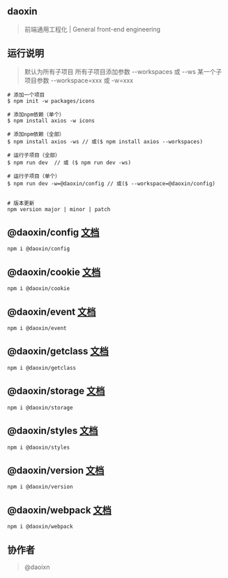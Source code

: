 ## daoxin

> 前端通用工程化 | General front-end engineering

## 运行说明

> 默认为所有子项目
> 所有子项目添加参数 --workspaces 或 --ws
> 某一个子项目参数 --workspace=xxx 或 -w=xxx

```
# 添加一个项目
$ npm init -w packages/icons

# 添加npm依赖（单个）
$ npm install axios -w icons

# 添加npm依赖（全部）
$ npm install axios -ws // 或($ npm install axios --workspaces)

# 运行子项目（全部）
$ npm run dev  // 或 ($ npm run dev -ws)

# 运行子项目（单个）
$ npm run dev -w=@daoxin/config // 或($ --workspace=@daoxin/config)


# 版本更新
npm version major | minor | patch
```

## @daoxin/config [文档](https://dao-projects.github.io/daoxin/packages/config/)
```
npm i @daoxin/config
```

## @daoxin/cookie [文档](https://dao-projects.github.io/daoxin/packages/cookie/)

```
npm i @daoxin/cookie
```

## @daoxin/event [文档](https://dao-projects.github.io/daoxin/packages/event/)

```
npm i @daoxin/event
```

## @daoxin/getclass [文档](https://dao-projects.github.io/daoxin/packages/getclass/)

```
npm i @daoxin/getclass
```

## @daoxin/storage [文档](https://dao-projects.github.io/daoxin/packages/storage/)

```
npm i @daoxin/storage
```

## @daoxin/styles [文档](https://dao-projects.github.io/daoxin/packages/styles/)

```
npm i @daoxin/styles
```

## @daoxin/version [文档](https://dao-projects.github.io/daoxin/packages/version/)

```
npm i @daoxin/version
```

## @daoxin/webpack [文档](https://dao-projects.github.io/daoxin/packages/webpack/)

```
npm i @daoxin/webpack
```

## 协作者

> @daoixn
